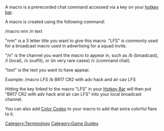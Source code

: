 A macro is a prerecorded chat command accessed via a key on your [hotkey
bar](/HUD#Hotkey_Bar "wikilink").

A macro is created using the following command:

/macro nnn /n text

"nnn" is a 3 letter title you want to give this macro. "LFS" is commonly
used for a broadcast macro used in advertising for a squad invite.

"/n" is the channel you want the macro to appear in, such as /b
(broadcast), /l (local), /o (outfit), or (in very rare cases) /c
(command chat).

"text" is the text you want to have appear.

Example: /macro LFS /b BR17 CR2 with adv hack and air cav LFS

Hitting the key linked to the macro "LFS" in your [Hotkey
Bar](/HUD#Hotkey_Bar "wikilink") will then put "BR17 CR2 with adv hack
and air cav LFS" into your local broadcast channel.

You can also add [Color Codes](/Color_Codes "wikilink") to your macro to
add that extra colorful flare to it.

[Category:Terminology](/Category:Terminology "wikilink") [Category:Game
Guides](/Category:Game_Guides "wikilink")
